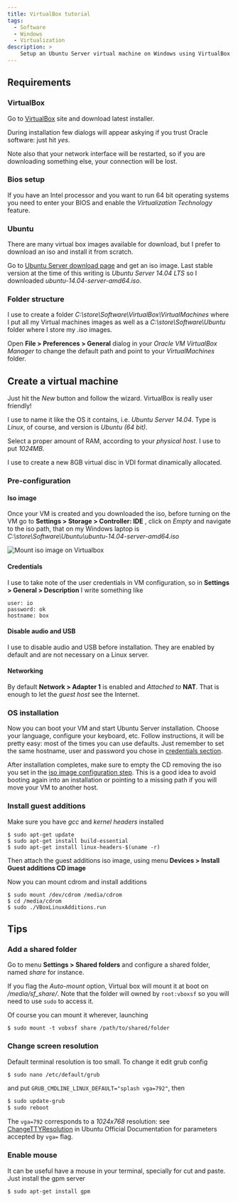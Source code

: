 ```yaml
---
title: VirtualBox tutorial
tags:
  - Software
  - Windows
  - Virtualization
description: > 
    Setup an Ubuntu Server virtual machine on Windows using VirtualBox
---
```


## Requirements

### VirtualBox

Go to [VirtualBox][1] site and download latest installer.

During installation few dialogs will appear askying if you trust Oracle software: just hit *yes*.

Note also that your network interface will be restarted, so if you are downloading something else, your connection will be lost.

### Bios setup

If you have an Intel processor and you want to run 64 bit operating systems you need to enter your BIOS and enable the *Virtualization Technology* feature.

### Ubuntu

There are many virtual box images available for download, but I prefer to download an iso and install it from scratch.

Go to [Ubuntu Server download page][2] and get an iso image. Last stable version  at the time of this writing is *Ubuntu Server 14.04 LTS* so I downloaded *ubuntu-14.04-server-amd64.iso*.

### Folder structure

I use to create a folder *C:\store\Software\VirtualBox\VirtualMachines* where I put all my Virtual machines images as well as a *C:\store\Software\Ubuntu* folder where I store my *.iso* images.

Open **File > Preferences > General** dialog in your *Oracle VM VirtualBox Manager* to change the default path and point to your *VirtualMachines* folder.

## Create a virtual machine

Just hit the *New* button and follow the wizard. VirtualBox is really user friendly!

I use to name it like the OS it contains, i.e. *Ubuntu Server 14.04*.
Type is *Linux*, of course, and version is *Ubuntu (64 bit)*.

Select a proper amount of RAM, according to your *physical host*. I use to put *1024MB*.

I use to create a new 8GB virtual disc in VDI format dinamically allocated.

### Pre-configuration

#### Iso image

Once your VM is created and you downloaded the iso, before turning on the VM go to **Settings > Storage > Controller: IDE** , click on *Empty* and navigate to the iso path, that on my Windows laptop is *C:\store\Software\Ubuntu\ubuntu-14.04-server-amd64.iso*

![Mount iso image on Virtualbox][2]

#### Credentials

I use to take note of the user credentials in VM configuration, so in **Settings > General > Description** I write something like

```
user: io
password: ok
hostname: box
```

#### Disable audio and USB

I use to disable audio and USB before installation. They are enabled by default and are not necessary on a Linux server.


#### Networking

By default **Network > Adapter 1** is enabled and *Attached to* **NAT**. That is enough to let the *guest host* see the Internet.

### OS installation

Now you can boot your VM and start Ubuntu Server installation. Choose your language, configure your keyboard, etc. Follow instructions, it will be pretty easy: most of the times you can use defaults. Just remember to set the same hostname, user and password you chose in [credentials section](#credentials).

After installation completes, make sure to empty the CD removing the iso you set in the [iso image configuration step](#iso-image). This is a good idea to avoid  booting again into an installation or pointing to a missing path if you will move your VM to another host.

### Install guest additions

Make sure you have *gcc* and *kernel headers* installed

```
$ sudo apt-get update
$ sudo apt-get install build-essential
$ sudo apt-get install linux-headers-$(uname -r)
```

Then attach the guest additions iso image, using menu **Devices > Install Guest additions CD image**

Now you can mount cdrom and install additions

```
$ sudo mount /dev/cdrom /media/cdrom
$ cd /media/cdrom
$ sudo ./VBoxLinuxAdditions.run
```

## Tips

### Add a shared folder

Go to menu **Settings > Shared folders** and configure a shared folder, named *share* for instance.

If you flag the *Auto-mount* option, Virtual box will mount it at boot on */media/sf_share/*. Note that the folder will owned by `root:vboxsf` so you will need to use `sudo` to access it.

Of course you can mount it wherever, launching

```
$ sudo mount -t vobxsf share /path/to/shared/folder 
```

### Change screen resolution

Default terminal resolution is too small. To change it edit grub config

```bash
$ sudo nano /etc/default/grub
```

and put `GRUB_CMDLINE_LINUX_DEFAULT="splash vga=792"`, then

```bash
$ sudo update-grub
$ sudo reboot
```

The `vga=792` corresponds to a *1024x768* resolution: see [ChangeTTYResolution](https://help.ubuntu.com/community/ChangeTTYResolution) in Ubuntu Official Documentation for parameters accepted by `vga=` flag.

### Enable mouse

It can be useful have a mouse in your terminal, specially for cut and paste. Just install the gpm server

```bash
$ sudo apt-get install gpm
```


  [1]: https://www.virtualbox.org/
  [2]: https://lh6.googleusercontent.com/-g_JMklUTFFo/U33Ftrs-mbI/AAAAAAAABI4/ziuJU4pzzeo/s0/2014-03-07+13_45_37-VirtualBox.png "MountIsoImageOnVirtualbox.png"
